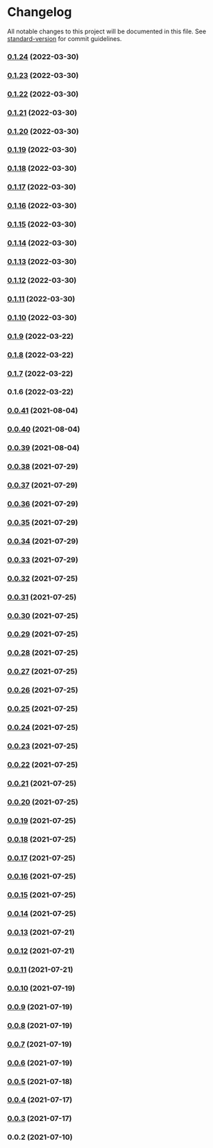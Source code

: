 # Changelog

All notable changes to this project will be documented in this file. See [standard-version](https://github.com/conventional-changelog/standard-version) for commit guidelines.

### [0.1.24](https://github.com/srclaunch/core-api-server/compare/v0.1.23...v0.1.24) (2022-03-30)

### [0.1.23](https://github.com/srclaunch/core-api-server/compare/v0.1.22...v0.1.23) (2022-03-30)

### [0.1.22](https://github.com/srclaunch/core-api-server/compare/v0.1.21...v0.1.22) (2022-03-30)

### [0.1.21](https://github.com/srclaunch/core-api-server/compare/v0.1.20...v0.1.21) (2022-03-30)

### [0.1.20](https://github.com/srclaunch/core-api-server/compare/v0.1.19...v0.1.20) (2022-03-30)

### [0.1.19](https://github.com/srclaunch/core-api-server/compare/v0.1.18...v0.1.19) (2022-03-30)

### [0.1.18](https://github.com/srclaunch/core-api-server/compare/v0.1.17...v0.1.18) (2022-03-30)

### [0.1.17](https://github.com/srclaunch/core-api-server/compare/v0.1.16...v0.1.17) (2022-03-30)

### [0.1.16](https://github.com/srclaunch/core-api-server/compare/v0.1.15...v0.1.16) (2022-03-30)

### [0.1.15](https://github.com/srclaunch/core-api-server/compare/v0.1.14...v0.1.15) (2022-03-30)

### [0.1.14](https://github.com/srclaunch/core-api-server/compare/v0.1.13...v0.1.14) (2022-03-30)

### [0.1.13](https://github.com/srclaunch/core-api-server/compare/v0.1.12...v0.1.13) (2022-03-30)

### [0.1.12](https://github.com/srclaunch/core-api-server/compare/v0.1.11...v0.1.12) (2022-03-30)

### [0.1.11](https://github.com/srclaunch/core-api-server/compare/v0.1.10...v0.1.11) (2022-03-30)

### [0.1.10](https://github.com/srclaunch/core-api-server/compare/v0.1.9...v0.1.10) (2022-03-30)

### [0.1.9](https://github.com/srclaunch/core-api-server/compare/v0.1.8...v0.1.9) (2022-03-22)

### [0.1.8](https://github.com/srclaunch/core-api-server/compare/v0.1.7...v0.1.8) (2022-03-22)

### [0.1.7](https://github.com/srclaunch/core-api-server/compare/v0.1.6...v0.1.7) (2022-03-22)

### 0.1.6 (2022-03-22)

### [0.0.41](https://github.com/srclaunch/server/compare/v0.0.40...v0.0.41) (2021-08-04)

### [0.0.40](https://github.com/srclaunch/server/compare/v0.0.39...v0.0.40) (2021-08-04)

### [0.0.39](https://github.com/srclaunch/server/compare/v0.0.38...v0.0.39) (2021-08-04)

### [0.0.38](https://github.com/srclaunch/server/compare/v0.0.37...v0.0.38) (2021-07-29)

### [0.0.37](https://github.com/srclaunch/server/compare/v0.0.36...v0.0.37) (2021-07-29)

### [0.0.36](https://github.com/srclaunch/server/compare/v0.0.35...v0.0.36) (2021-07-29)

### [0.0.35](https://github.com/srclaunch/server/compare/v0.0.34...v0.0.35) (2021-07-29)

### [0.0.34](https://github.com/srclaunch/server/compare/v0.0.33...v0.0.34) (2021-07-29)

### [0.0.33](https://github.com/srclaunch/server/compare/v0.0.32...v0.0.33) (2021-07-29)

### [0.0.32](https://github.com/srclaunch/server/compare/v0.0.31...v0.0.32) (2021-07-25)

### [0.0.31](https://github.com/srclaunch/server/compare/v0.0.30...v0.0.31) (2021-07-25)

### [0.0.30](https://github.com/srclaunch/server/compare/v0.0.29...v0.0.30) (2021-07-25)

### [0.0.29](https://github.com/srclaunch/server/compare/v0.0.28...v0.0.29) (2021-07-25)

### [0.0.28](https://github.com/srclaunch/server/compare/v0.0.27...v0.0.28) (2021-07-25)

### [0.0.27](https://github.com/srclaunch/server/compare/v0.0.26...v0.0.27) (2021-07-25)

### [0.0.26](https://github.com/srclaunch/server/compare/v0.0.25...v0.0.26) (2021-07-25)

### [0.0.25](https://github.com/srclaunch/server/compare/v0.0.24...v0.0.25) (2021-07-25)

### [0.0.24](https://github.com/srclaunch/server/compare/v0.0.23...v0.0.24) (2021-07-25)

### [0.0.23](https://github.com/srclaunch/server/compare/v0.0.22...v0.0.23) (2021-07-25)

### [0.0.22](https://github.com/srclaunch/server/compare/v0.0.21...v0.0.22) (2021-07-25)

### [0.0.21](https://github.com/srclaunch/server/compare/v0.0.20...v0.0.21) (2021-07-25)

### [0.0.20](https://github.com/srclaunch/server/compare/v0.0.19...v0.0.20) (2021-07-25)

### [0.0.19](https://github.com/srclaunch/server/compare/v0.0.18...v0.0.19) (2021-07-25)

### [0.0.18](https://github.com/srclaunch/server/compare/v0.0.17...v0.0.18) (2021-07-25)

### [0.0.17](https://github.com/srclaunch/server/compare/v0.0.16...v0.0.17) (2021-07-25)

### [0.0.16](https://github.com/srclaunch/server/compare/v0.0.15...v0.0.16) (2021-07-25)

### [0.0.15](https://github.com/srclaunch/server/compare/v0.0.14...v0.0.15) (2021-07-25)

### [0.0.14](https://github.com/srclaunch/server/compare/v0.0.13...v0.0.14) (2021-07-25)

### [0.0.13](https://github.com/srclaunch/server/compare/v0.0.12...v0.0.13) (2021-07-21)

### [0.0.12](https://github.com/srclaunch/server/compare/v0.0.11...v0.0.12) (2021-07-21)

### [0.0.11](https://github.com/srclaunch/server/compare/v0.0.10...v0.0.11) (2021-07-21)

### [0.0.10](https://github.com/srclaunch/server/compare/v0.0.9...v0.0.10) (2021-07-19)

### [0.0.9](https://github.com/srclaunch/server/compare/v0.0.8...v0.0.9) (2021-07-19)

### [0.0.8](https://github.com/srclaunch/server/compare/v0.0.7...v0.0.8) (2021-07-19)

### [0.0.7](https://github.com/srclaunch/server/compare/v0.0.6...v0.0.7) (2021-07-19)

### [0.0.6](https://github.com/srclaunch/server/compare/v0.0.5...v0.0.6) (2021-07-19)

### [0.0.5](https://github.com/srclaunch/server/compare/v0.0.4...v0.0.5) (2021-07-18)

### [0.0.4](https://github.com/srclaunch/server/compare/v0.0.3...v0.0.4) (2021-07-17)

### [0.0.3](https://github.com/srclaunch/server/compare/v0.0.2...v0.0.3) (2021-07-17)

### 0.0.2 (2021-07-10)
